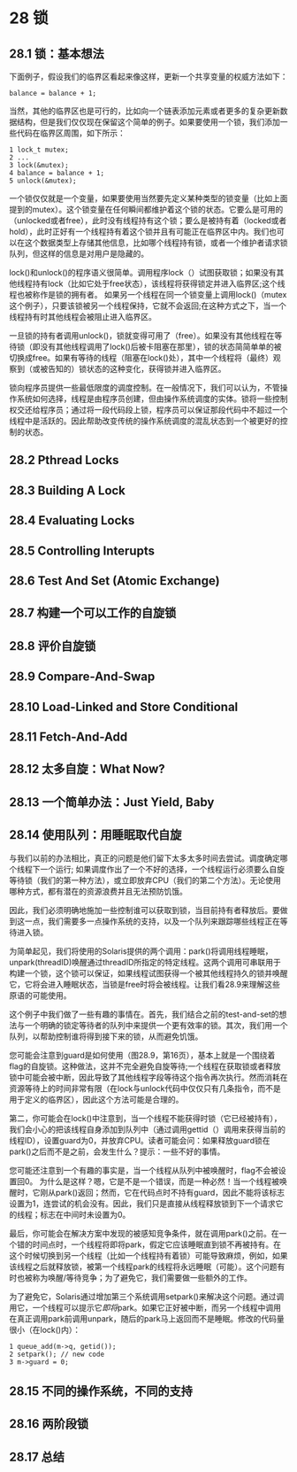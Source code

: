 # 28 锁

## 28.1 锁：基本想法

下面例子，假设我们的临界区看起来像这样，更新一个共享变量的权威方法如下：

```
balance = balance + 1;
```

当然，其他的临界区也是可行的，比如向一个链表添加元素或者更多的复杂更新数据结构，但是我们仅仅现在保留这个简单的例子。如果要使用一个锁，我们添加一些代码在临界区周围，如下所示：

```
1 lock_t mutex;
2 ...
3 lock(&mutex);
4 balance = balance + 1;
5 unlock(&mutex);
```

一个锁仅仅就是一个变量，如果要使用当然要先定义某种类型的锁变量（比如上面提到的mutex）。这个锁变量在任何瞬间都维护着这个锁的状态。它要么是可用的（unlocked或者free），此时没有线程持有这个锁；要么是被持有着（locked或者hold），此时正好有一个线程持有着这个锁并且有可能正在临界区中内。我们也可以在这个数据类型上存储其他信息，比如哪个线程持有锁，或者一个维护者请求锁队列，但这样的信息是对用户是隐藏的。

lock()和unlock()的程序语义很简单。调用程序lock（）试图获取锁；如果没有其他线程持有lock（比如它处于free状态），该线程将获得锁定并进入临界区;这个线程也被称作是锁的拥有者。 如果另一个线程在同一个锁变量上调用lock()（mutex这个例子），只要该锁被另一个线程保持，它就不会返回;在这种方式之下，当一个线程持有时其他线程会被阻止进入临界区。

一旦锁的持有者调用unlock()，锁就变得可用了（free）。如果没有其他线程在等待锁（即没有其他线程调用了lock()后被卡阻塞在那里），锁的状态简简单单的被切换成free。如果有等待的线程（阻塞在lock()处），其中一个线程将（最终）观察到（或被告知的）锁状态的这种变化，获得锁并进入临界区。

锁向程序员提供一些最低限度的调度控制。在一般情况下，我们可以认为，不管操作系统如何选择，线程是由程序员创建，但由操作系统调度的实体。锁将一些控制权交还给程序员；通过将一段代码段上锁，程序员可以保证那段代码中不超过一个线程中是活跃的。因此帮助改变传统的操作系统调度的混乱状态到一个被更好的控制的状态。

## 28.2 Pthread Locks

## 28.3 Building A Lock

## 28.4 Evaluating Locks

## 28.5 Controlling Interupts

## 28.6 Test And Set (Atomic Exchange)

## 28.7 构建一个可以工作的自旋锁

## 28.8 评价自旋锁

## 28.9 Compare-And-Swap

## 28.10 Load-Linked and Store Conditional

## 28.11 Fetch-And-Add

## 28.12 太多自旋：What Now?

## 28.13 一个简单办法：Just Yield, Baby

## 28.14 使用队列：用睡眠取代自旋

与我们以前的办法相比，真正的问题是他们留下太多太多时间去尝试。调度确定哪个线程下一个运行; 如果调度作出了一个不好的选择，一个线程运行必须要么自旋等待锁（我们的第一种方法），或立即放弃CPU（我们的第二个方法）。无论使用哪种方式，都有潜在的资源浪费并且无法预防饥饿。

因此，我们必须明确地施加一些控制谁可以获取到锁，当目前持有者释放后。要做到这一点，我们需要多一点操作系统的支持，以及一个队列来跟踪哪些线程正在等待进入锁。

为简单起见，我们将使用的Solaris提供的两个调用：park()将调用线程睡眠，unpark(threadID)唤醒通过threadID所指定的特定线程。这两个调用可串联用于构建一个锁，这个锁可以保证，如果线程试图获得一个被其他线程持久的锁并唤醒它，它将会进入睡眠状态，当锁是free时将会被线程。让我们看28.9来理解这些原语的可能使用。

这个例子中我们做了一些有趣的事情在。首先，我们结合之前的test-and-set的想法与一个明确的锁定等待者的队列中来提供一个更有效率的锁。其次，我们用一个队列，以帮助控制谁将得到接下来的锁，从而避免饥饿。

您可能会注意到guard是如何使用（图28.9，第16页），基本上就是一个围绕着flag的自旋锁。这种做法，这并不完全避免自旋等待;一个线程在获取锁或者释放锁中可能会被中断，因此导致了其他线程字段等待这个指令再次执行。然而消耗在资源等待上的时间非常有限（在lock与unlock代码中仅仅只有几条指令，而不是用于定义的临界区），因此这个方法可能是合理的。

第二，你可能会在lock()中注意到，当一个线程不能获得时锁（它已经被持有），我们会小心的把该线程自身添加到队列中（通过调用gettid（）调用来获得当前的线程ID），设置guard为0，并放弃CPU。读者可能会问：如果释放guard锁在park()之后而不是之前，会发生什么？提示：一些不好的事情。

您可能还注意到一个有趣的事实是，当一个线程从队列中被唤醒时，flag不会被设置回0。 为什么是这样？嗯，它是不是一个错误，而是一种必然！当一个线程被唤醒时，它刚从park()返回；然而，它在代码点时不持有guard，因此不能将该标志设置为1，连尝试的机会没有。因此，我们只是直接从线程释放锁到下一个请求它的线程；标志在中间时未设置为0。

最后，你可能会在解决方案中发现的被感知竞争条件，就在调用park()之前。在一个错的时间点时，一个线程将即将park，假定它应该睡眠直到锁不再被持有。在这个时候切换到另一个线程（比如一个线程持有着锁）可能导致麻烦，例如，如果该线程之后就释放锁，被第一个线程park的线程将永远睡眠（可能）。这个问题有时也被称为唤醒/等待竞争；为了避免它，我们需要做一些额外的工作。

为了避免它，Solaris通过增加第三个系统调用setpark()来解决这个问题。通过调用它，一个线程可以提示它*即将*park。如果它正好被中断，而另一个线程中调用在真正调用park前调用unpark，随后的park马上返回而不是睡眠。修改的代码量很小（在lock()内）：

```
1 queue_add(m->q, getid());
2 setpark(); // new code
3 m->guard = 0;
```

## 28.15 不同的操作系统，不同的支持

## 28.16 两阶段锁

## 28.17 总结
